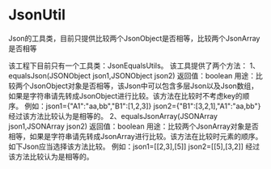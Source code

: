 # JsonUtil
Json的工具类，目前只提供比较两个JsonObject是否相等，比较两个JsonArray是否相等

该工程下目前只有一个工具类：JsonEqualsUtils。
  该工具提供了两个方法：
    1、equalsJson(JSONObject json1,JSONObject json2)
      返回值：boolean
      用途：比较两个JsonObject对象是否相等，该Json中可以包含多层Json以及Json数组，如果是字符串请先转成JsonObject进行比较。该方法在比较时不考虑key的顺序。
           例如：json1={"A1":"aa,bb","B1":[1,2,3]} json2={"B1":[3,2,1],"A1":"aa,bb"}经过该方法比较认为是相等的。
    2、equalsJsonArray(JSONArray json1,JSONArray json2)
      返回值：boolean
      用途：比较两个JsonArray对象是否相等，如果是字符串请先转成JsonArray进行比较。该方法在比较时元素的顺序。如下Json应当选择该方法比较。
           例如：json1=[[2,3],[5]] json2=[[5],[3,2]] 经过该方法比较认为是相等的。
